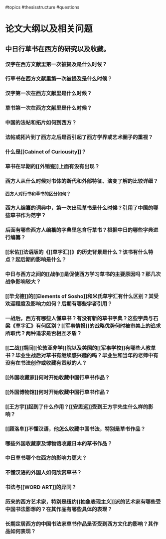 #topics #thesisstructure #questions 

# 论文大纲以及相关问题

## 中日行草书在西方的研究以及收藏。

### 汉字在西方文献里第一次被提及是什么时候？
### 行草书在西方文献里第一次被提及是什么时候？
### 汉字第一次在西方文献里是什么时候？
### 草书第一次在西方文献里是什么时候？
### 中国的法帖和拓片如何到西方？
### 法帖或拓片到了西方之后是否引起了西方学界或艺术圈子的重视？
### 什么是[[Cabinet of Curiousity]]？
### 草书在早期的[[外销瓷]]上面有没有出现？
### 西方人从什么时候对书体的断代和外部特征、演变了解的比较详细？
#### 西方人对行书和草书的区分如何？
### 西方人编纂的词典中，第一次出现草书是什么时候？引用了中国的哪些草书作为范字？
### 后面有哪些西方人编纂的字典里包含行草书？根据中日的哪些字典进行编纂？
### [[米佑]]法语版的《[[草字汇]]》的历史背景是什么？该书有什么特点？起后期的影响是什么？
### 中日与西方之间的[[战争]]是促使西方学习草书的主要原因吗？那几次战争影响较大？
### [[毕戈德]]的[[Elements of Sosho]]和米氏草字汇有什么区别？其受欢迎程度及影响力如何？后期有哪些学者引用？
### 一战后，西方有哪些人懂草书？有没有新的草书字典？这些字典与石梁《草字汇》有何区别？[[军事情报]]的战略优势何时被审美上的追求所取代？两种追求是否相互矛盾？
### [[二战]]期间[[伦敦亚非学]]院以及美国的[[军事学校]]有哪些人教草书？毕业生战后对草书有继续感兴趣的吗？毕业生和当年的老师中有没有在书法创作或收藏有贡献的人？
### [[外国收藏家]]何时开始收藏中国行草书作品？
### [[外国博物馆]]何时开始收藏中国行草书作品？
### [[王方宇]]起到了什么作用？[[安思远]]受到王方宇先生什么样的影响？
### [[顾洛阜]]不懂汉语，他怎么收藏中国书法，特别是草书作品？
### 哪些外国收藏家及博物馆收藏日本的草书作品？
### 中日草书哪个在西方的影响力更大？
### 不懂汉语的外国人如何欣赏草书？
### 书法与[[WORD ART]]的异同？
### 历来的西方艺术家，特别是纽约[[抽象表现主义]]派的艺术家有哪些受中国书法影想的？在其作品有哪些具体的表现？
### 长期定居西方的中国书法家草书作品是否受到西方文化的影响？其作品如何表现？